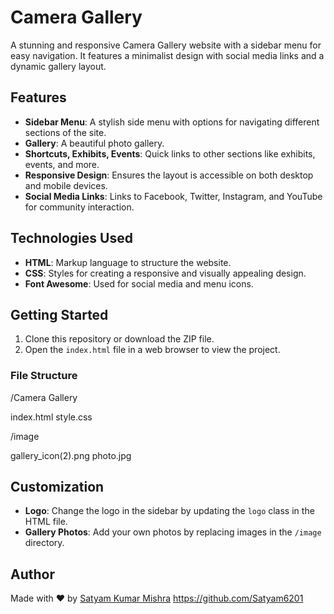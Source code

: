 # Camera Gallery

A stunning and responsive Camera Gallery website with a sidebar menu for easy navigation. It features a minimalist design with social media links and a dynamic gallery layout.

## Features

- **Sidebar Menu**: A stylish side menu with options for navigating different sections of the site.
- **Gallery**: A beautiful photo gallery.
- **Shortcuts, Exhibits, Events**: Quick links to other sections like exhibits, events, and more.
- **Responsive Design**: Ensures the layout is accessible on both desktop and mobile devices.
- **Social Media Links**: Links to Facebook, Twitter, Instagram, and YouTube for community interaction.

## Technologies Used

- **HTML**: Markup language to structure the website.
- **CSS**: Styles for creating a responsive and visually appealing design.
- **Font Awesome**: Used for social media and menu icons.

## Getting Started

1. Clone this repository or download the ZIP file.
2. Open the `index.html` file in a web browser to view the project.

### File Structure

/Camera Gallery

   index.html
   style.css
   
/image

   gallery_icon(2).png
   photo.jpg

   
## Customization

- **Logo**: Change the logo in the sidebar by updating the `logo` class in the HTML file.
- **Gallery Photos**: Add your own photos by replacing images in the `/image` directory.


## Author

Made with ❤️ by [Satyam Kumar Mishra](https://www.linkedin.com/in/satyam-kumar-mishra-9bb980291/) 
https://github.com/Satyam6201
